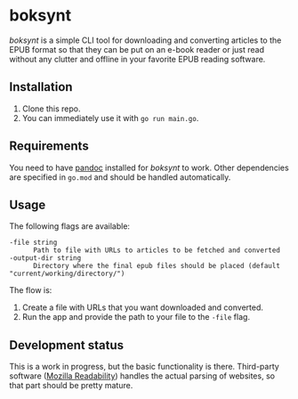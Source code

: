 # boksynt

_boksynt_ is a simple CLI tool for downloading and converting articles to the EPUB format so that they can be put on an
e-book reader or just read without any clutter and offline in your favorite EPUB reading software.

## Installation

1. Clone this repo.
2. You can immediately use it with `go run main.go`.

## Requirements

You need to have [pandoc](https://github.com/jgm/pandoc/) installed for _boksynt_ to work. Other dependencies are
specified in `go.mod` and should be handled automatically.

## Usage

The following flags are available:

```
-file string
      Path to file with URLs to articles to be fetched and converted
-output-dir string
      Directory where the final epub files should be placed (default "current/working/directory/")
```

The flow is:

1. Create a file with URLs that you want downloaded and converted.
2. Run the app and provide the path to your file to the `-file` flag.

## Development status

This is a work in progress, but the basic functionality is there. Third-party software ([Mozilla
Readability](https://github.com/mozilla/readability)) handles the actual parsing of websites, so that part should be
pretty mature.
